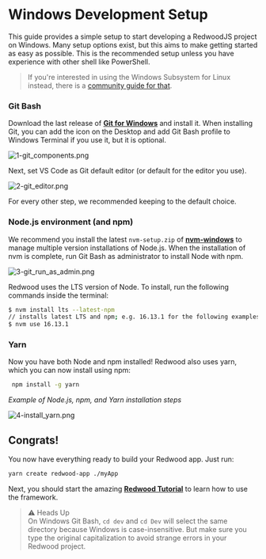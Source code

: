 # Windows Development Setup

This guide provides a simple setup to start developing a RedwoodJS project on Windows. Many setup options exist, but this aims to make getting started as easy as possible. This is the recommended setup unless you have experience with other shell like PowerShell. 

> If you're interested in using the Windows Subsystem for Linux instead, there is a [community guide for that](https://community.redwoodjs.com/t/windows-subsystem-for-linux-setup/2439).

### Git Bash

Download the last release of [**Git for Windows**](https://git-scm.com/download/win) and install it. 
When installing Git, you can add the icon on the Desktop and add Git Bash profile to Windows Terminal if you use it, but it is optional. 

![1-git_components.png](https://s3.us-west-2.amazonaws.com/secure.notion-static.com/27fac4b8-d734-4516-bcfd-b7eacf99dc9f/1-git_components.png?X-Amz-Algorithm=AWS4-HMAC-SHA256&X-Amz-Content-Sha256=UNSIGNED-PAYLOAD&X-Amz-Credential=AKIAT73L2G45EIPT3X45%2F20211208%2Fus-west-2%2Fs3%2Faws4_request&X-Amz-Date=20211208T033033Z&X-Amz-Expires=86400&X-Amz-Signature=0d8ef80a9ddbd0372608ccc872486dc90ff4e2a7464d7387a233b970f4264dfd&X-Amz-SignedHeaders=host&response-content-disposition=filename%20%3D%221-git%2520components.png%22&x-id=GetObject)

Next, set VS Code as Git default editor (or default for the editor you use). 

![2-git_editor.png](https://s3.us-west-2.amazonaws.com/secure.notion-static.com/303cd5fe-c2da-4747-8ee0-e6efad06ea99/2-git_editor.png?X-Amz-Algorithm=AWS4-HMAC-SHA256&X-Amz-Content-Sha256=UNSIGNED-PAYLOAD&X-Amz-Credential=AKIAT73L2G45EIPT3X45%2F20211208%2Fus-west-2%2Fs3%2Faws4_request&X-Amz-Date=20211208T033056Z&X-Amz-Expires=86400&X-Amz-Signature=a24600f301ad20e02cbd5a0c15d89715620db44508f3b63f030cdcce0482992a&X-Amz-SignedHeaders=host&response-content-disposition=filename%20%3D%222-git%2520editor.png%22&x-id=GetObject)

For every other step, we recommended keeping to the default choice.

### Node.js environment (and npm)

We recommend you install the latest `nvm-setup.zip` of [**nvm-windows**](https://github.com/coreybutler/nvm-windows/releases) to manage multiple version installations of Node.js. When the installation of nvm is complete, run Git Bash as administrator to install Node with npm. 

![3-git_run_as_admin.png](https://s3.us-west-2.amazonaws.com/secure.notion-static.com/21bf6be8-8c37-4469-9ef0-35645e622ac2/3-_git_run_as_admin.png?X-Amz-Algorithm=AWS4-HMAC-SHA256&X-Amz-Content-Sha256=UNSIGNED-PAYLOAD&X-Amz-Credential=AKIAT73L2G45EIPT3X45%2F20211208%2Fus-west-2%2Fs3%2Faws4_request&X-Amz-Date=20211208T033111Z&X-Amz-Expires=86400&X-Amz-Signature=f78d5523dc342cba09e611b6a10dce417f04879e6f5fd932b6ca647b9972f54e&X-Amz-SignedHeaders=host&response-content-disposition=filename%20%3D%223-%2520git%2520run%2520as%2520admin.png%22&x-id=GetObject)

Redwood uses the LTS version of Node. To install, run the following commands inside the terminal: 

```bash
$ nvm install lts --latest-npm
// installs latest LTS and npm; e.g. 16.13.1 for the following examples
$ nvm use 16.13.1
```

### Yarn

Now you have both Node and npm installed! Redwood also uses yarn, which you can now install using npm:

```bash
 npm install -g yarn
```

*Example of Node.js, npm, and Yarn installation steps*

![4-install_yarn.png](https://s3.us-west-2.amazonaws.com/secure.notion-static.com/c719a400-562f-452f-90d4-27d0aecbcbf8/4.1-install_yarn.png?X-Amz-Algorithm=AWS4-HMAC-SHA256&X-Amz-Content-Sha256=UNSIGNED-PAYLOAD&X-Amz-Credential=AKIAT73L2G45EIPT3X45%2F20211208%2Fus-west-2%2Fs3%2Faws4_request&X-Amz-Date=20211208T033123Z&X-Amz-Expires=86400&X-Amz-Signature=ac97a085abb0fc8cad7cdbbe36e0404dcf73b71d23c52fa126686964843c4bbd&X-Amz-SignedHeaders=host&response-content-disposition=filename%20%3D%224.1-install%2520yarn.png%22&x-id=GetObject)

## Congrats!

You now have everything ready to build your Redwood app. Just run:

```bash
yarn create redwood-app ./myApp 
```

Next, you should start the amazing [**Redwood Tutorial**](https://learn.redwoodjs.com/docs/tutorial/installation-starting-development) to learn how to use the framework. 

>⚠️ Heads Up  
On Windows Git Bash, `cd dev` and `cd Dev` will select the same directory because Windows is case-insensitive. But make sure you type the original capitalization to avoid strange errors in your Redwood project.